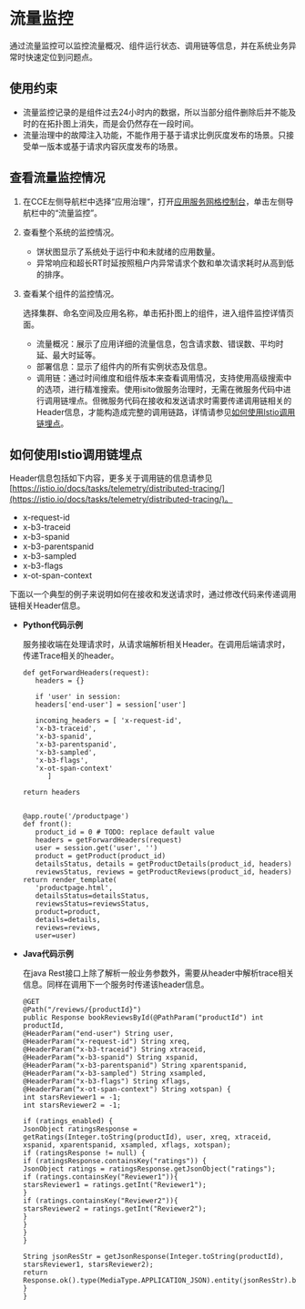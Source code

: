 # 流量监控<a name="cce_01_0124"></a>

通过流量监控可以监控流量概况、组件运行状态、调用链等信息，并在系统业务异常时快速定位到问题点。

## 使用约束<a name="section193842114813"></a>

-   流量监控记录的是组件过去24小时内的数据，所以当部分组件删除后并不能及时的在拓扑图上消失，而是会仍然存在一段时间。
-   流量治理中的故障注入功能，不能作用于基于请求比例灰度发布的场景。只接受单一版本或基于请求内容灰度发布的场景。

## 查看流量监控情况<a name="section168749424569"></a>

1.  在CCE左侧导航栏中选择“应用治理“，打开[应用服务网格控制台](https://console.huaweicloud.com/istio/)，单击左侧导航栏中的“流量监控”。
2.  查看整个系统的监控情况。
    -   饼状图显示了系统处于运行中和未就绪的应用数量。
    -   异常响应和超长RT时延按照租户内异常请求个数和单次请求耗时从高到低的排序。

3.  查看某个组件的监控情况。

    选择集群、命名空间及应用名称，单击拓扑图上的组件，进入组件监控详情页面。

    -   流量概况：展示了应用详细的流量信息，包含请求数、错误数、平均时延、最大时延等。
    -   部署信息：显示了组件内的所有实例状态及信息。
    -   调用链：通过时间维度和组件版本来查看调用情况，支持使用高级搜索中的选项，进行精准搜索。使用isito做服务治理时，无需在微服务代码中进行调用链埋点。但微服务代码在接收和发送请求时需要传递调用链相关的Header信息，才能构造成完整的调用链路，详情请参见[如何使用Istio调用链埋点](#section437112311448)。


## 如何使用Istio调用链埋点<a name="section437112311448"></a>

Header信息包括如下内容，更多关于调用链的信息请参见[https://istio.io/docs/tasks/telemetry/distributed-tracing/](https://istio.io/docs/tasks/telemetry/distributed-tracing/)。

-   x-request-id
-   x-b3-traceid
-   x-b3-spanid
-   x-b3-parentspanid
-   x-b3-sampled
-   x-b3-flags
-   x-ot-span-context

下面以一个典型的例子来说明如何在接收和发送请求时，通过修改代码来传递调用链相关Header信息。

-   **Python代码示例**

    服务接收端在处理请求时，从请求端解析相关Header。在调用后端请求时，传递Trace相关的header。

    ```
    def getForwardHeaders(request):
       headers = {}
    
       if 'user' in session:
       headers['end-user'] = session['user']
    
       incoming_headers = [ 'x-request-id',
       'x-b3-traceid',
       'x-b3-spanid',
       'x-b3-parentspanid',
       'x-b3-sampled',
       'x-b3-flags',
       'x-ot-span-context'
          ]
    
    return headers
    
    
    @app.route('/productpage')
    def front():
       product_id = 0 # TODO: replace default value
       headers = getForwardHeaders(request)
       user = session.get('user', '')
       product = getProduct(product_id)
       detailsStatus, details = getProductDetails(product_id, headers)
       reviewsStatus, reviews = getProductReviews(product_id, headers)
    return render_template(
       'productpage.html',
       detailsStatus=detailsStatus,
       reviewsStatus=reviewsStatus,
       product=product,
       details=details,
       reviews=reviews,
       user=user)
    ```

-   **Java代码示例**

    在java Rest接口上除了解析一般业务参数外，需要从header中解析trace相关信息。同样在调用下一个服务时传递该header信息。

    ```
    @GET
    @Path("/reviews/{productId}")
    public Response bookReviewsById(@PathParam("productId") int productId,
    @HeaderParam("end-user") String user,
    @HeaderParam("x-request-id") String xreq,
    @HeaderParam("x-b3-traceid") String xtraceid,
    @HeaderParam("x-b3-spanid") String xspanid,
    @HeaderParam("x-b3-parentspanid") String xparentspanid,
    @HeaderParam("x-b3-sampled") String xsampled,
    @HeaderParam("x-b3-flags") String xflags,
    @HeaderParam("x-ot-span-context") String xotspan) {
    int starsReviewer1 = -1;
    int starsReviewer2 = -1;
    
    if (ratings_enabled) {
    JsonObject ratingsResponse = getRatings(Integer.toString(productId), user, xreq, xtraceid, xspanid, xparentspanid, xsampled, xflags, xotspan);
    if (ratingsResponse != null) {
    if (ratingsResponse.containsKey("ratings")) {
    JsonObject ratings = ratingsResponse.getJsonObject("ratings");
    if (ratings.containsKey("Reviewer1")){
    starsReviewer1 = ratings.getInt("Reviewer1");
    }
    if (ratings.containsKey("Reviewer2")){
    starsReviewer2 = ratings.getInt("Reviewer2");
    }
    }
    }
    }
    
    String jsonResStr = getJsonResponse(Integer.toString(productId), starsReviewer1, starsReviewer2);
    return Response.ok().type(MediaType.APPLICATION_JSON).entity(jsonResStr).build();
    }
    }
    ```


